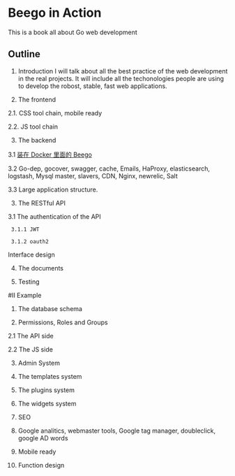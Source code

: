 Beego in Action
==================

This is a book all about Go web development

## Outline

1. Introduction 
    I will talk about all the best practice of the web development in the real projects. It will include all the techonologies people are using to develop the robost, stable, fast web applications.  

2. The frontend

  2.1. CSS tool chain, mobile ready

  2.2. JS tool chain

3. The backend

  3.1 [装在 Docker 里面的 Beego](zh-CN/beego-in-docker.md)

  3.2 Go-dep, gocover, swagger, cache, Emails, HaProxy, elasticsearch, logstash, Mysql master, slavers, CDN, Nginx, newrelic, Salt

  3.3 Large application structure.

3. The RESTful API

  3.1 The authentication of the API

     3.1.1 JWT

     3.1.2 oauth2

  Interface design

4. The documents

5. Testing

#II Example


1. The database schema

2. Permissions, Roles and Groups

  2.1 The API side

  2.2 The JS side

3. Admin System

4. The templates system

5. The plugins system

6. The widgets system

4. SEO

5. Google analitics, webmaster tools, Google tag manager, doubleclick, google AD words

5. Mobile ready

6. Function design


